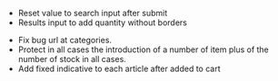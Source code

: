 + Reset value to search input after submit
+ Results input to add quantity without borders

- Fix bug url at categories.
- Protect in all cases the introduction of a number of item plus of the number of stock in all cases.
- Add fixed indicative to each article after added to cart